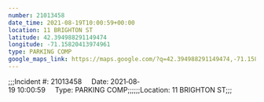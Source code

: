 ```yaml
---
number: 21013458
date_time: 2021-08-19T10:00:59+00:00
location: 11 BRIGHTON ST
latitude: 42.394988291149474
longitude: -71.15820413974961
type: PARKING COMP
google_maps_link: https://maps.google.com/?q=42.394988291149474,-71.15820413974961
---
```


;;;Incident #: 21013458     Date: 2021‐08‐19 10:00:59     Type: PARKING COMP;;;;;;Location: 11 BRIGHTON ST;;;
